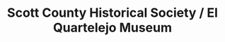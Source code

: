 ---
layout: repo
title: "Scott County Historical Society / El Quartelejo Museum"
id: 25709
permalink: repos/25709/
---